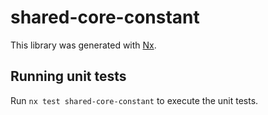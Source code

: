 # shared-core-constant

This library was generated with [Nx](https://nx.dev).

## Running unit tests

Run `nx test shared-core-constant` to execute the unit tests.
